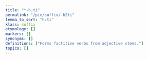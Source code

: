 ```yaml
---
title: "*-h₂ti"
permalink: "/pie/suffix/-h2ti"
lemma_to_sort: "h₂ti"
klass: suffix
etymology: []
markers: []
synonyms: []
definitions: ["Forms factitive verbs from adjective stems."]
topics: []
---
```

